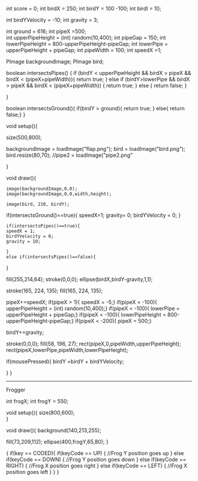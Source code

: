 
  int score = 0;
  int birdX = 250; 
  int birdY = 100 -100; 
  int birdI = 10;
  
  int birdYVelocity = -10; 
  int gravity = 3; 
  
  int ground = 616;
  int pipeX =500;  
  int upperPipeHeight = (int) random(10,400);
  int pipeGap = 150;
  int lowerPipeHeight = 800-upperPipeHeight-pipeGap;
  int lowerPipe = upperPipeHeight + pipeGap;
  int pipeWidth = 100;
  int speedX =1;
  
  PImage backgroundImage;
  PImage bird;
  
 
  boolean intersectsPipes() { 
            if (birdY < upperPipeHeight && birdX > pipeX && birdX < (pipeX+pipeWidth)){
          return true; }
     else if (birdY>lowerPipe && birdX > pipeX && birdX < (pipeX+pipeWidth)) {
          return true; }
     else { return false; }
     
}

boolean intersectsGround(){
  if(birdY > ground){ 
  return true; }
  else{ return false;}
}

 
  void setup(){
    
   

  size(500,800);
      
  backgroundImage = loadImage("flap.png");
 bird = loadImage("bird.png");
 bird.resize(80,70);
 //pipe2 = loadImage("pipe2.png"
 
  }
  
  
  
  
  void draw(){ 
    
    image(backgroundImage,0,0);
    image(backgroundImage,0,0,width,height); 
    
    image(bird, 210, birdY);
    
   if(intersectsGround()==true){
     speedX=1;
     gravity= 0;
     birdYVelocity = 0;
   }
    
    if(intersectsPipes()==true){
    speedX = 1;
    birdYVelocity = 0; 
    gravity = 10;
   
    }
    else if(intersectsPipes()==false){ 
  
    
 
  }
              
    
 
    
  fill(255,214,64); 
  stroke(0,0,0); 
  ellipse(birdX,birdY-gravity,1,1);
  
  stroke(165, 224, 135);
  fill(165, 224, 135);
  
  
  
  
  
  pipeX+=speedX;
  if(pipeX > 1){ speedX = -5;} 
  if(pipeX < -100){ upperPipeHeight = (int) random(10,400);}
  if(pipeX < -100){ lowerPipe = upperPipeHeight + pipeGap;}
  if(pipeX < -100){ lowerPipeHeight = 800-upperPipeHeight-pipeGap;}
  if(pipeX < -200){ pipeX = 500;}
  
  birdY+=gravity;
  
  stroke(0,0,0);
  fill(58, 196, 27); 
  rect(pipeX,0,pipeWidth,upperPipeHeight);
  rect(pipeX,lowerPipe,pipeWidth,lowerPipeHeight);
  
if(mousePressed){
 birdY =birdY + birdYVelocity; 
 

  }
  }
  
  
  
 
------------------------------------------------------------------------------------------------------------------------------
Frogger







int frogX;
int frogY = 550;

void setup(){
size(800,600);  
}  
  
void draw(){
background(140,213,255);

fill(73,209,112);
ellipse(400,frogY,65,80);
}  

{
      if(key == CODED){
            if(keyCode == UP)
            {
                  //Frog Y position goes up
            }
            else if(keyCode == DOWN)
            {
                  //Frog Y position goes down
            }
            else if(keyCode == RIGHT)
            {
                  //Frog X position goes right
            }
            else if(keyCode == LEFT)
            {
                  //Frog X position goes left
            }
      }
}

